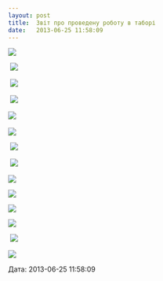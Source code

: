 ```yaml
---
layout: post
title:  Звіт про проведену роботу в таборі
date:   2013-06-25 11:58:09
---
```

![](/assets/tiger-1372150040.jpg)

 ![](/assets/tiger-1372150079.jpg)

 ![](/assets/tiger-1372150119.jpg)

 ![](/assets/tiger-1372150158.jpg)

![](/assets/tiger-1372150238.jpg) 

![](/assets/tiger-1372150286.jpg)

 ![](/assets/tiger-1372150333.jpg)

 ![](/assets/tiger-1372150384.jpg)

![](/assets/tiger-1372150435.jpg)

![](/assets/tiger-1372150478.jpg)

![](/assets/tiger-1372150519.jpg)

![](/assets/tiger-1372150560.jpg)

 ![](/assets/tiger-1372150613.jpg)

![](/assets/tiger-1372150669.jpg)  

  
Дата: 2013-06-25 11:58:09